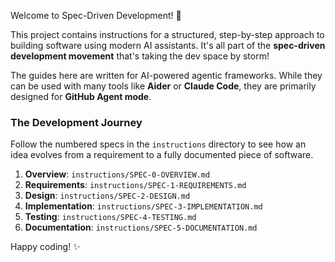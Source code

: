 Welcome to Spec-Driven Development! 👋

This project contains instructions for a structured, step-by-step approach to building software using modern AI
assistants. It's all part of the **spec-driven development movement** that's taking the dev space by storm!

The guides here are written for AI-powered agentic frameworks. While they can be used with many tools like **Aider** or
**Claude Code**, they are primarily designed for **GitHub Agent mode**.

### The Development Journey

Follow the numbered specs in the `instructions` directory to see how an idea evolves from a requirement to a fully
documented piece of software.

1. **Overview**: `instructions/SPEC-0-OVERVIEW.md`
2. **Requirements**: `instructions/SPEC-1-REQUIREMENTS.md`
3. **Design**: `instructions/SPEC-2-DESIGN.md`
4. **Implementation**: `instructions/SPEC-3-IMPLEMENTATION.md`
5. **Testing**: `instructions/SPEC-4-TESTING.md`
6. **Documentation**: `instructions/SPEC-5-DOCUMENTATION.md`

Happy coding! ✨
